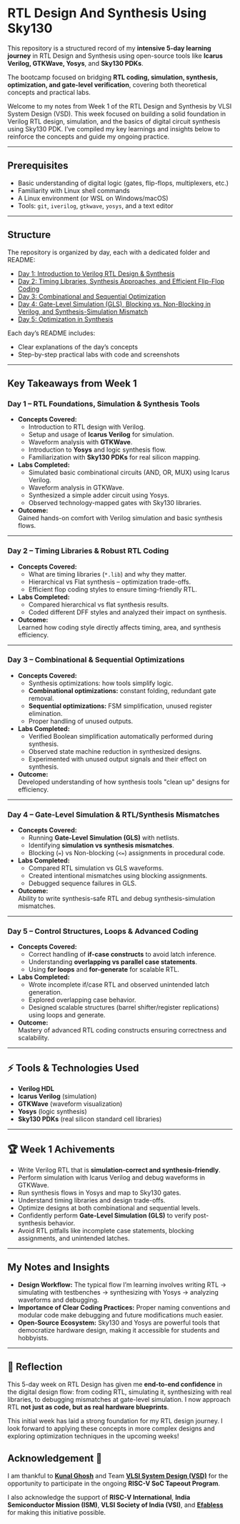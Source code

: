 # RTL Design And Synthesis Using Sky130


This repository is a structured record of my **intensive 5-day learning journey** in RTL Design and Synthesis using open-source tools like **Icarus Verilog, GTKWave, Yosys**, and **Sky130 PDKs**.  

The bootcamp focused on bridging **RTL coding, simulation, synthesis, optimization, and gate-level verification**, covering both theoretical concepts and practical labs.

Welcome to my notes from Week 1 of the RTL Design and Synthesis by VLSI System Design (VSD). This week focused on building a solid foundation in Verilog RTL design, simulation, and the basics of digital circuit synthesis using Sky130 PDK. I’ve compiled my key learnings and insights below to reinforce the concepts and guide my ongoing practice.

---
## Prerequisites

- Basic understanding of digital logic (gates, flip-flops, multiplexers, etc.)
- Familiarity with Linux shell commands
- A Linux environment (or WSL on Windows/macOS)
- Tools: `git`, `iverilog`, `gtkwave`, `yosys`, and a text editor

---
## Structure
The repository is organized by day, each with a dedicated folder and README:

- [Day 1: Introduction to Verilog RTL Design & Synthesis](Day_1/README.md)
- [Day 2: Timing Libraries, Synthesis Approaches, and Efficient Flip-Flop Coding](Day_2/README.md)
- [Day 3: Combinational and Sequential Optimization](Day_3/README.md)
- [Day 4: Gate-Level Simulation (GLS), Blocking vs. Non-Blocking in Verilog, and Synthesis-Simulation Mismatch ](Day_4/README.md)
- [Day 5: Optimization in Synthesis ](Day_5/README.md)

Each day’s README includes:
- Clear explanations of the day’s concepts
- Step-by-step practical labs with code and screenshots
---

## Key Takeaways from Week 1
### **Day 1 – RTL Foundations, Simulation & Synthesis Tools**
- **Concepts Covered:**
  - Introduction to RTL design with Verilog.
  - Setup and usage of **Icarus Verilog** for simulation.
  - Waveform analysis with **GTKWave**.
  - Introduction to **Yosys** and logic synthesis flow.
  - Familiarization with **Sky130 PDKs** for real silicon mapping.
- **Labs Completed:**
  - Simulated basic combinational circuits (AND, OR, MUX) using Icarus Verilog.
  - Waveform analysis in GTKWave.
  - Synthesized a simple adder circuit using Yosys.
  - Observed technology-mapped gates with Sky130 libraries.
- **Outcome:**  
  Gained hands-on comfort with Verilog simulation and basic synthesis flows.

---

### **Day 2 – Timing Libraries & Robust RTL Coding**
- **Concepts Covered:**
  - What are timing libraries (`*.lib`) and why they matter.
  - Hierarchical vs Flat synthesis – optimization trade-offs.
  - Efficient flop coding styles to ensure timing-friendly RTL.
- **Labs Completed:**
  - Compared hierarchical vs flat synthesis results.
  - Coded different DFF styles and analyzed their impact on synthesis.
- **Outcome:**  
  Learned how coding style directly affects timing, area, and synthesis efficiency.

---

### **Day 3 – Combinational & Sequential Optimizations**
- **Concepts Covered:**
  - Synthesis optimizations: how tools simplify logic.
  - **Combinational optimizations:** constant folding, redundant gate removal.
  - **Sequential optimizations:** FSM simplification, unused register elimination.
  - Proper handling of unused outputs.
- **Labs Completed:**
  - Verified Boolean simplification automatically performed during synthesis.
  - Observed state machine reduction in synthesized designs.
  - Experimented with unused output signals and their effect on synthesis.
- **Outcome:**  
  Developed understanding of how synthesis tools "clean up" designs for efficiency.

---

### **Day 4 – Gate-Level Simulation & RTL/Synthesis Mismatches**
- **Concepts Covered:**
  - Running **Gate-Level Simulation (GLS)** with netlists.
  - Identifying **simulation vs synthesis mismatches**.
  - Blocking (`=`) vs Non-blocking (`<=`) assignments in procedural code.
- **Labs Completed:**
  - Compared RTL simulation vs GLS waveforms.
  - Created intentional mismatches using blocking assignments.
  - Debugged sequence failures in GLS.
- **Outcome:**  
  Ability to write synthesis-safe RTL and debug synthesis-simulation mismatches.

---

### **Day 5 – Control Structures, Loops & Advanced Coding**
- **Concepts Covered:**
  - Correct handling of **if-case constructs** to avoid latch inference.
  - Understanding **overlapping vs parallel case statements**.
  - Using **for loops** and **for-generate** for scalable RTL.
- **Labs Completed:**
  - Wrote incomplete if/case RTL and observed unintended latch generation.
  - Explored overlapping case behavior.
  - Designed scalable structures (barrel shifter/register replications) using loops and generate.
- **Outcome:**  
  Mastery of advanced RTL coding constructs ensuring correctness and scalability.

---

## ⚡ Tools & Technologies Used
- **Verilog HDL**
- **Icarus Verilog** (simulation)
- **GTKWave** (waveform visualization)
- **Yosys** (logic synthesis)
- **Sky130 PDKs** (real silicon standard cell libraries)

---

## 🏆 Week 1 Achivements
- Write Verilog RTL that is **simulation-correct and synthesis-friendly**.  
- Perform simulation with Icarus Verilog and debug waveforms in GTKWave.  
- Run synthesis flows in Yosys and map to Sky130 gates.  
- Understand timing libraries and design trade-offs.  
- Optimize designs at both combinational and sequential levels.  
- Confidently perform **Gate-Level Simulation (GLS)** to verify post-synthesis behavior.  
- Avoid RTL pitfalls like incomplete case statements, blocking assignments, and unintended latches.  

---

## My Notes and Insights

- **Design Workflow:** The typical flow I’m learning involves writing RTL → simulating with testbenches → synthesizing with Yosys → analyzing waveforms and debugging.
- **Importance of Clear Coding Practices:** Proper naming conventions and modular code make debugging and future modifications much easier.
- **Open-Source Ecosystem:** Sky130 and Yosys are powerful tools that democratize hardware design, making it accessible for students and hobbyists.

---

## 🌟 Reflection
This 5-day week on RTL Design has given me **end-to-end confidence** in the digital design flow: from coding RTL, simulating it, synthesizing with real libraries, to debugging mismatches at gate-level simulation. I now approach RTL **not just as code, but as real hardware blueprints**.


This initial week has laid a strong foundation for my RTL design journey. I look forward to applying these concepts in more complex designs and exploring optimization techniques in the upcoming weeks!

## Acknowledgement 👑
I am thankful to [**Kunal Ghosh**](https://github.com/kunalg123) and Team **[VLSI System Design (VSD)](https://vsdiat.vlsisystemdesign.com/)** for the opportunity to participate in the ongoing **RISC-V SoC Tapeout Program**.  

I also acknowledge the support of **RISC-V International**, **India Semiconductor Mission (ISM)**, **VLSI Society of India (VSI)**, and [**Efabless**](https://github.com/efabless) for making this initiative possible.  
<div align="center">
